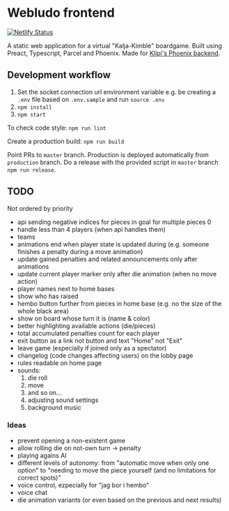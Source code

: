 # Webludo frontend

[![Netlify Status](https://api.netlify.com/api/v1/badges/ee12766a-ab4d-4610-985b-1acdb8d9edb5/deploy-status)](https://app.netlify.com/sites/loving-ardinghelli-fa9c33/deploys)

A static web application for a virtual "Kalja-Kimble" boardgame. Built using Preact, Typescript, Parcel and Phoenix. Made for [Klipi's Phoenix backend](https://github.com/klipi/webludo-server).

## Development workflow

1. Set the socket connection url environment variable e.g. be creating a `.env` file based on `.env.sample` and run `source .env`
1. `npm install`
1. `npm start`

To check code style: `npm run lint`

Create a production build: `npm run build`

Point PRs to `master` branch. Production is deployed automatically from `production` branch. Do a release with the provided script in `master` branch `npm run release`.

## TODO

Not ordered by priority

- api sending negative indices for pieces in goal for multiple pieces 0
- handle less than 4 players (when api handles them)
- teams
- animations end when player state is updated during (e.g. someone finishes a penalty during a move animation)
- update gained penalties and related announcements only after animations
- update current player marker only after die animation (when no move action)
- player names next to home bases
- show who has raised
- hembo button further from pieces in home base (e.g. no the size of the whole black area)
- show on board whose turn it is (name & color)
- better highlighting available actions (die/pieces)
- total accumulated penalties count for each player
- exit button as a link not button and text "Home" not "Exit"
- leave game (especially if joined only as a spectator)
- changelog (code changes affecting users) on the lobby page
- rules readable on home page
- sounds:
  1. die roll
  1. move
  1. and so on...
  1. adjusting sound settings
  1. background music

### Ideas

- prevent opening a non-existent game
- allow rolling die on not-own turn -> penalty
- playing agains AI
- different levels of autonomy: from "automatic move when only one option" to "needing to move the piece yourself (and no limitations for correct spots)"
- voice control, ezpecially for "jag bor i hembo"
- voice chat
- die animation variants (or even based on the previous and next results)
